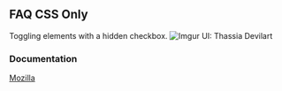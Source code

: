 ## FAQ CSS Only
Toggling elements with a hidden checkbox.
![Imgur](https://i.imgur.com/JApslJi.png)
UI: Thassia Devilart

### Documentation
[Mozilla](https://developer.mozilla.org/en-US/docs/Web/CSS/:checked)
